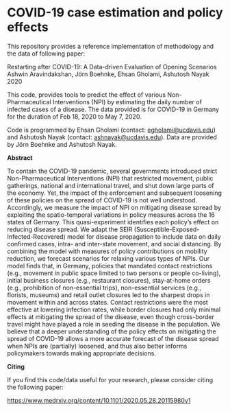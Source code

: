 # COVID-19 case estimation and policy effects

This repository provides a reference implementation of methodology and the data of following paper:

Restarting after COVID-19: A Data-driven Evaluation of Opening Scenarios  
Ashwin Aravindakshan, Jörn Boehnke, Ehsan Gholami, Ashutosh Nayak  
2020

This code, provides tools to predict the effect of various Non-Pharmaceutical Interventions (NPI) by estimating the daily number of infected cases of a disease. The data provided is for COVID-19 in Germany for the duration of Feb 18, 2020 to May 7, 2020.

Code is programmed by Ehsan Gholami (contact: egholami@ucdavis.edu) and Ashutosh Nayak (contact: ashnayak@ucdavis.edu). Data are provided by Jörn Boehnke and Ashutosh Nayak.

**Abstract**

To contain the COVID-19 pandemic, several governments introduced strict Non-Pharmaceutical Interventions (NPI) that restricted movement, public gatherings, national and international travel, and shut down large parts of the economy. Yet, the impact of the enforcement and subsequent loosening of these policies on the spread of COVID-19 is not well understood. Accordingly, we measure the impact of NPI on mitigating disease spread by exploiting the spatio-temporal variations in policy measures across the 16 states of Germany. This quasi-experiment identifies each policy’s effect on reducing disease spread. We adapt the SEIR (Susceptible-Exposed- Infected-Recovered) model for disease propagation to include data on daily confirmed cases, intra- and inter-state movement, and social distancing. By combining the model with measures of policy contributions on mobility reduction, we forecast scenarios for relaxing various types of NPIs. Our model finds that, in Germany, policies that mandated contact restrictions (e.g., movement in public space limited to two persons or people co-living), initial business closures (e.g., restaurant closures), stay-at-home orders (e.g., prohibition of non-essential trips), non-essential services (e.g., florists, museums) and retail outlet closures led to the sharpest drops in movement within and across states. Contact restrictions were the most effective at lowering infection rates, while border closures had only minimal effects at mitigating the spread of the disease, even though cross-border travel might have played a role in seeding the disease in the population. We believe that a deeper understanding of the policy effects on mitigating the spread of COVID-19 allows a more accurate forecast of the disease spread when NPIs are (partially) loosened, and thus also better informs policymakers towards making appropriate decisions.

**Citing**

If you find this code/data useful for your research, please consider citing the following paper:

https://www.medrxiv.org/content/10.1101/2020.05.28.20115980v1
